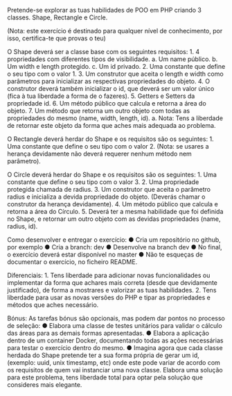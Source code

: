Pretende-se explorar as tuas habilidades de POO em PHP criando 3 classes.
Shape, Rectangle e Circle.

(Nota: este exercício é destinado para qualquer nível de conhecimento, por isso, certifica-te que provas o teu)

O Shape deverá ser a classe base com os seguintes requisitos:
    1. 4 propriedades com diferentes tipos de visibilidade.
        a. Um name público.
        b. Um width e length protegido.
        c. Um id privado.
    2. Uma constante que define o seu tipo com o valor 1.
    3. Um construtor que aceita o length e width como parâmetros para inicializar as respectivas propriedades do objeto.
    4. O construtor deverá também inicializar o id, que deverá ser um valor único (fica à tua liberdade a forma de o fazeres).
    5. Getters e Setters da propriedade id.
    6. Um método público que calcula e retorna a área do objeto.
    7. Um método que retorna um outro objeto com todas as propriedades do mesmo (name, width, length, id).
        a. Nota: Tens a liberdade de retornar este objeto da forma que aches mais adequada ao problema.

O Rectangle deverá herdar do Shape e os requisitos são os seguintes:
    1. Uma constante que define o seu tipo com o valor 2.
        (Nota: se usares a herança devidamente não deverá requerer nenhum método nem parâmetro).

O Circle deverá herdar do Shape e os requisitos são os seguintes:
    1. Uma constante que define o seu tipo com o valor 3.
    2. Uma propriedade protegida chamada de radius.
    3. Um construtor que aceita o parâmetro radius e inicializa a devida propriedade do
        objeto. (Deverás chamar o construtor da herança devidamente).
    4. Um método público que calcula e retorna a área do Círculo.
    5. Deverá ter a mesma habilidade que foi definida no Shape, e retornar um outro objeto
        com as devidas propriedades (name, radius, id).

Como desenvolver e entregar o exercício:
    ● Cria um repositório no github, por exemplo
    ● Cria a branch: dev
    ● Desenvolve na branch dev
    ● No final, o exercício deverá estar disponível no master
    ● Não te esqueças de documentar o exercício, no ficheiro README.

Diferenciais:
    1. Tens liberdade para adicionar novas funcionalidades ou implementar da forma que achares mais correta (desde que devidamente justificado), de forma a mostrares e valorizar as tuas habilidades.
    2. Tens liberdade para usar as novas versões do PHP e tipar as propriedades e métodos que aches necessário.

Bónus:
    As tarefas bónus são opcionais, mas podem dar pontos no processo de seleção:
        ● Elabora uma classe de testes unitários para validar o cálculo das áreas para as demais formas apresentadas.
        ● Elabora a aplicação dentro de um container Docker, documentando todas as ações necessárias para testar o exercício dentro do mesmo.
        ● Imagina agora que cada classe herdada do Shape pretende ter a sua forma própria de gerar um id, (exemplo: uuid, unix timestamp, etc) onde este pode variar de acordo com os requisitos de quem vai instanciar uma nova classe. Elabora uma solução para este problema, tens liberdade total para optar pela solução que consideres mais elegante.